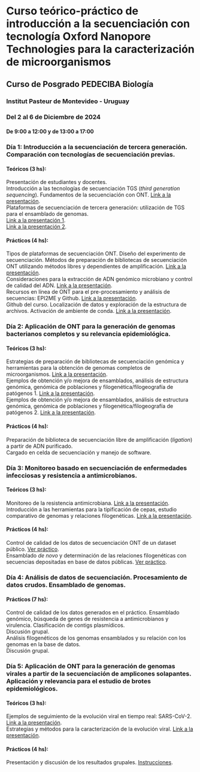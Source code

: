 # Curso teórico-práctico de introducción a la secuenciación con tecnología Oxford Nanopore Technologies para la caracterización de microorganismos
## Curso de Posgrado PEDECIBA Biología
### Institut Pasteur de Montevideo - Uruguay
### Del 2 al 6 de Diciembre de 2024
#### De 9:00 a 12:00 y de 13:00 a 17:00

### Día 1: Introducción a la secuenciación de tercera generación. Comparación con tecnologías de secuenciación previas. 
#### Teóricos (3 hs):
Presentación de estudiantes y docentes.  
Introducción a las tecnologías de secuenciación TGS (_third generation sequencing_).  Fundamentos de la secuenciación con ONT. [Link a la presentación]().  
Plataformas de secuenciación de tercera generación: utilización de TGS para el ensamblado de genomas.  
[Link a la presentación 1]().  
[Link a la presentación 2]().  

#### Prácticos (4 hs):	
Tipos de plataformas de secuenciación ONT. Diseño del experimento de secuenciación. Métodos de preparación de bibliotecas de secuenciación ONT utilizando métodos libres y dependientes de amplificación. [Link a la presentación]().  
Consideraciones para la extracción de ADN genómico microbiano y control de calidad del ADN. [Link a la presentación]().  
Recursos en línea de ONT para el pre-procesamiento y análisis de secuencias: EPI2ME y Github. [Link a la presentación]().  
Github del curso. Localización de datos y exploración de la estructura de archivos. Activación de ambiente de conda. [Link a la presentación]().  


### Día 2: Aplicación de ONT para la generación de genomas bacterianos completos y su relevancia epidemiológica.
#### Teóricos (3 hs): 
Estrategias de preparación de bibliotecas de secuenciación genómica  y herramientas para la obtención de genomas completos de microorganismos. [Link a la presentación]().  
Ejemplos de obtención y/o mejora de ensamblados, análisis de estructura genómica, genómica de poblaciones y filogenética/filogeografía de patógenos 1. [Link a la presentación]().  
Ejemplos de obtención y/o mejora de ensamblados, análisis de estructura genómica, genómica de poblaciones y filogenética/filogeografía de patógenos 2. [Link a la presentación]().  


#### Prácticos (4 hs):
Preparación de biblioteca de secuenciación libre de amplificación (_ligation_) a partir de ADN purificado.   
Cargado en celda de secuenciación y manejo de software.  

### Día 3: Monitoreo basado en secuenciación de enfermedades infecciosas y resistencia a antimicrobianos.
#### Teóricos (3 hs): 
Monitoreo de la resistencia antimicrobiana. [Link a la presentación]().  
Introducción a las herramientas para la tipificación de cepas, estudio comparativo de genomas y relaciones filogenéticas.  [Link a la presentación]().  
#### Prácticos (4 hs):
Control de calidad de los datos de secuenciación ONT de un dataset público.  [Ver práctico]().   
Ensamblado _de novo_ y determinación de las relaciones filogenéticas con secuencias depositadas en base de datos públicas. [Ver práctico]().   

### Día 4: Análisis de datos de secuenciación. Procesamiento de datos crudos. Ensamblado de genomas. 
#### Prácticos (7 hs):
Control de calidad de los datos generados en el práctico. Ensamblado genómico, búsqueda de genes de resistencia a antimicrobianos y virulencia. Clasificación de contigs plasmídicos.  
Discusión grupal.  
Análisis filogenéticos de los genomas ensamblados y su relación con los genomas en la base de datos.  
Discusión grupal.  

### Día 5: Aplicación de ONT para la generación de genomas virales a partir de la secuenciación de amplicones solapantes. Aplicación y relevancia para el estudio de brotes epidemiológicos.
#### Teóricos (3 hs): 
Ejemplos de seguimiento de la evolución viral en tiempo real: SARS-CoV-2. [Link a la presentación]().   
Estrategias y métodos para la caracterización de la evolución viral.  [Link a la presentación]().    

#### Prácticos (4 hs):
Presentación y discusión de los resultados grupales. [Instrucciones]().  



